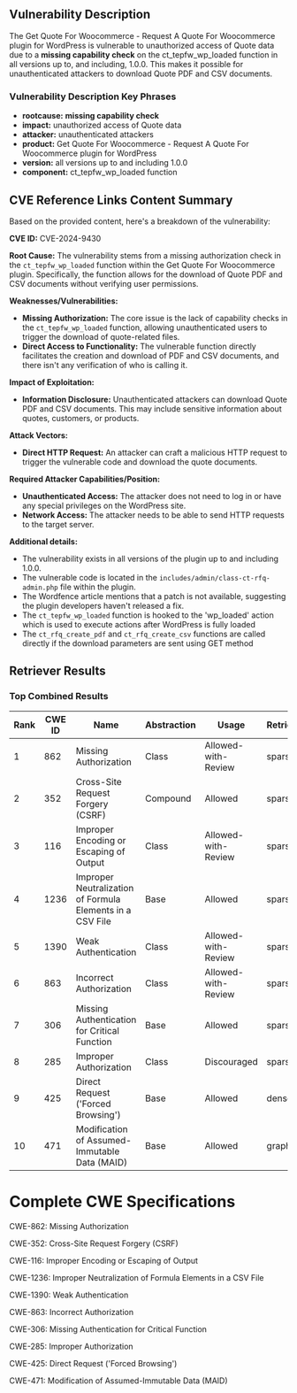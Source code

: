 ## Vulnerability Description
The Get Quote For Woocommerce - Request A Quote For Woocommerce plugin for WordPress is vulnerable to unauthorized access of Quote data due to a **missing capability check** on the ct_tepfw_wp_loaded function in all versions up to, and including, 1.0.0. This makes it possible for unauthenticated attackers to download Quote PDF and CSV documents.

### Vulnerability Description Key Phrases
- **rootcause:** **missing capability check**
- **impact:** unauthorized access of Quote data
- **attacker:** unauthenticated attackers
- **product:** Get Quote For Woocommerce - Request A Quote For Woocommerce plugin for WordPress
- **version:** all versions up to and including 1.0.0
- **component:** ct_tepfw_wp_loaded function

## CVE Reference Links Content Summary
Based on the provided content, here's a breakdown of the vulnerability:

**CVE ID:** CVE-2024-9430

**Root Cause:** The vulnerability stems from a missing authorization check in the `ct_tepfw_wp_loaded` function within the Get Quote For Woocommerce plugin. Specifically, the function allows for the download of Quote PDF and CSV documents without verifying user permissions.

**Weaknesses/Vulnerabilities:**
- **Missing Authorization:** The core issue is the lack of capability checks in the `ct_tepfw_wp_loaded` function, allowing unauthenticated users to trigger the download of quote-related files.
- **Direct Access to Functionality:** The vulnerable function directly facilitates the creation and download of PDF and CSV documents, and there isn't any verification of who is calling it.

**Impact of Exploitation:**
- **Information Disclosure:** Unauthenticated attackers can download Quote PDF and CSV documents. This may include sensitive information about quotes, customers, or products.

**Attack Vectors:**
- **Direct HTTP Request:** An attacker can craft a malicious HTTP request to trigger the vulnerable code and download the quote documents.

**Required Attacker Capabilities/Position:**
- **Unauthenticated Access:** The attacker does not need to log in or have any special privileges on the WordPress site.
- **Network Access:** The attacker needs to be able to send HTTP requests to the target server.

**Additional details:**
- The vulnerability exists in all versions of the plugin up to and including 1.0.0.
- The vulnerable code is located in the `includes/admin/class-ct-rfq-admin.php` file within the plugin.
- The Wordfence article mentions that a patch is not available, suggesting the plugin developers haven't released a fix.
- The `ct_tepfw_wp_loaded` function is hooked to the 'wp_loaded' action which is used to execute actions after WordPress is fully loaded
- The `ct_rfq_create_pdf` and `ct_rfq_create_csv` functions are called directly if the download parameters are sent using GET method

## Retriever Results

### Top Combined Results

| Rank | CWE ID | Name | Abstraction | Usage  | Retrievers | Individual Scores |
|------|--------|------|-------------|-------|------------|-------------------|
| 1 | 862 | Missing Authorization | Class | Allowed-with-Review | sparse | 0.398 |
| 2 | 352 | Cross-Site Request Forgery (CSRF) | Compound | Allowed | sparse | 0.391 |
| 3 | 116 | Improper Encoding or Escaping of Output | Class | Allowed-with-Review | sparse | 0.371 |
| 4 | 1236 | Improper Neutralization of Formula Elements in a CSV File | Base | Allowed | sparse | 0.357 |
| 5 | 1390 | Weak Authentication | Class | Allowed-with-Review | sparse | 0.356 |
| 6 | 863 | Incorrect Authorization | Class | Allowed-with-Review | sparse | 0.354 |
| 7 | 306 | Missing Authentication for Critical Function | Base | Allowed | sparse | 0.350 |
| 8 | 285 | Improper Authorization | Class | Discouraged | sparse | 0.335 |
| 9 | 425 | Direct Request ('Forced Browsing') | Base | Allowed | dense | 0.471 |
| 10 | 471 | Modification of Assumed-Immutable Data (MAID) | Base | Allowed | graph | 0.003 |



# Complete CWE Specifications

CWE-862: Missing Authorization

CWE-352: Cross-Site Request Forgery (CSRF)

CWE-116: Improper Encoding or Escaping of Output

CWE-1236: Improper Neutralization of Formula Elements in a CSV File

CWE-1390: Weak Authentication

CWE-863: Incorrect Authorization

CWE-306: Missing Authentication for Critical Function

CWE-285: Improper Authorization

CWE-425: Direct Request ('Forced Browsing')

CWE-471: Modification of Assumed-Immutable Data (MAID)